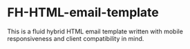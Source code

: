 # FH-HTML-email-template
This is a fluid hybrid HTML email template written with mobile responsiveness and client compatibility in mind.

